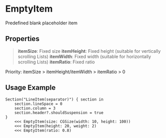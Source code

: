 # EmptyItem

Predefined blank placeholder item

## Properties

> **itemSize**: Fixed size
> **itemHeight**: Fixed height (suitable for vertically scrolling Lists)
> **itemWidth**: Fixed width (suitable for horizontally scrolling Lists)
> **itemRatio**: Fixed ratio

Priority: itemSize > itemHeight/itemWidth > itemRatio > 0

## Usage Example

```
Section("LineItem(separator)") { section in
    section.lineSpace = 0
    section.column = 3
    section.header?.shouldSuspension = true
}
    <<< EmptyItem(size: CGSize(width: 10, height: 100))
    <<< EmptyItem(height: 20, weight: 2)
    <<< EmptyItem(ratio: 0.8)
```

